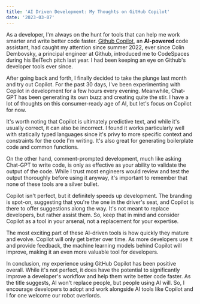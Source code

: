 ```yaml
---
title: 'AI Driven Development: My Thoughts on GitHub Copilot'
date: '2023-03-07'
---
```


As a developer, I'm always on the hunt for tools that can help me work smarter and write better code faster. [Github Copilot](https://github.com/features/copilot), an **AI-powered** code assistant, had caught my attention since summer 2022, ever since Colin Dembovsky, a principal engineer at Github, introduced me to CodeSpaces during his BelTech pitch last year. I had been keeping an eye on Github's developer tools ever since.

After going back and forth, I finally decided to take the plunge last month and try out Copilot. For the past 30 days, I've been experimenting with Copilot in development for a few hours every evening. Meanwhile, Chat-GPT has been generating its own buzz and creating quite the stir. I have a lot of thoughts on this consumer-ready age of AI, but let's focus on Copilot for now.

It's worth noting that Copilot is ultimately predictive text, and while it's usually correct, it can also be incorrect. I found it works particularly well with statically typed languages since it's privy to more specific context and constraints for the code I'm writing. It's also great for generating boilerplate code and common functions.

On the other hand, comment-prompted development, much like asking Chat-GPT to write code, is only as effective as your ability to validate the output of the code. While I trust most engineers would review and test the output thoroughly before using it anyway, it's important to remember that none of these tools are a silver bullet. 

Copilot isn't perfect, but it definitely speeds up development. The branding is spot-on, suggesting that you're the one in the driver's seat, and Copilot is there to offer suggestions along the way. It's not meant to replace developers, but rather assist them. So, keep that in mind and consider Copilot as a tool in your arsenal, not a replacement for your expertise.

The most exciting part of these AI-driven tools is how quickly they mature and evolve. Copilot will only get better over time. As more developers use it and provide feedback, the machine learning models behind Copilot will improve, making it an even more valuable tool for developers.

In conclusion, my experience using GitHub Copilot has been positive overall. While it's not perfect, it does have the potential to significantly improve a developer's workflow and help them write better code faster. As the title suggests, AI won't replace people, but people using AI will. So, I encourage developers to adopt and work alongside AI tools like Copilot and I for one welcome our robot overlords. 